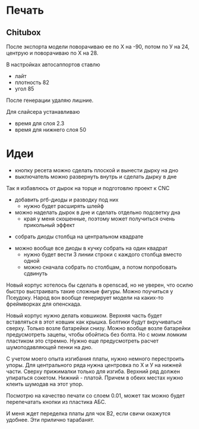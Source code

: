 # Печать

## Chitubox

После экспорта модели поворачиваю ее по Х на -90, потом по У на 24, центрую и поворачиваю по Х на 28.

В настройках автосаппортов ставлю 
- лайт
- плотность 82
- угол 85

После генерации удаляю лишние.

Для слайсера устанавливаю
- время для слоя 2.3
- время для нижнего слоя 50

# Идеи

+ кнопку ресета можно сделать плоской и вынести дырку на дно
+ выключатель можно развернуть внутрь и сделать дырку в дне

Так я избавлюсь от дырок на торце и подготовлю проект к CNC

- добавить ргб-диоды и разводку под них
	- нужно будет расширять шлейф
- можно наделать дырок в дне и сделать отдельно подсветку дна
	- края у меня скошенные, поэтому может получиться очень прикольный эффект
+ собрать диоды столбца на центральном квадрате
- можно вообще все диоды в кучку собрать на один квадрат
	- нужно будет вести 3 линии строки с каждого столбца вместо одной
	- можно сначала собрать по столбцам, а потом попробовать сдвинуть

Новый корпус хотелось бы сделать в openscad, но не уверен, что осилю быстро выстраивать такие сложные фигуры. Можно поучиться у Псеудоку. Народ вон вообще генерирует модели на каких-то фреймворках для опенскада.

Новый корпус нужно делать ковшиком. Верхняя часть будет вставляться в этот ковшик как крышка. Болтики будут вкручиваться сверху. Только возле батарейки снизу. Можно вообще возле батарейки предусмотреть зацепы, чтобы обойтись без болта. Но с моим ломким пластиком это стремно.
Нужно еще предусмотреть расчет шумоподавляющей пенки на дно.

С учетом моего опыта изгибания платы, нужно немного перестроить упоры. Для центрального ряда нужна центровка по Х и У на нижней части. Сверху прижималки только для изгиба. Верхний ряд должен упираться сокетом. Нижний - платой. Причем в обеих местах нужно клеить шумодав на этот упор.

Посмотрю на качество печати со слоем 0.01, может так можно будет перепечатать кнопки из пластика АБС.

И меня ждет переделка платы для чок В2, если свичи окажутся удобнее. Эти прилично тарабанят.